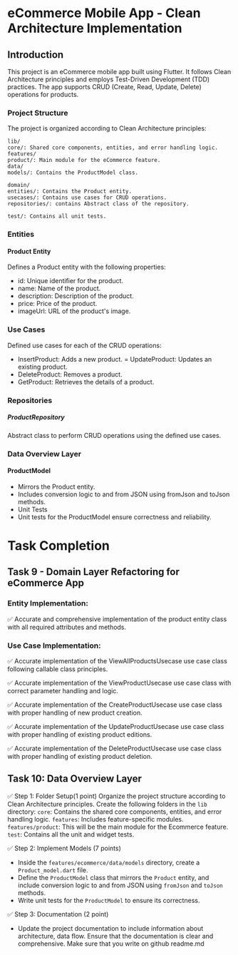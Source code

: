 # eCommerce Mobile App - Clean Architecture Implementation
## Introduction
This project is an eCommerce mobile app built using Flutter. It follows Clean Architecture principles and employs Test-Driven Development (TDD) practices. The app supports CRUD (Create, Read, Update, Delete) operations for products.

### Project Structure
The project is organized according to Clean Architecture principles:
```
lib/
core/: Shared core components, entities, and error handling logic.
features/
product/: Main module for the eCommerce feature.
data/
models/: Contains the ProductModel class.

domain/
entities/: Contains the Product entity.
usecases/: Contains use cases for CRUD operations.
repositories/: contains Abstract class of the repository.

test/: Contains all unit tests.
```

### Entities
#### Product Entity

Defines a Product entity with the following properties:

- id: Unique identifier for the product.
- name: Name of the product.
- description: Description of the product.
- price: Price of the product.
- imageUrl: URL of the product's image.

### Use Cases
Defined use cases for each of the CRUD operations:

- InsertProduct: Adds a new product.
= UpdateProduct: Updates an existing product.
- DeleteProduct: Removes a product.
- GetProduct: Retrieves the details of a product.
 
### Repositories
##### ProductRepository
Abstract class to perform CRUD operations using the defined use cases.

### Data Overview Layer
#### ProductModel
- Mirrors the Product entity.
- Includes conversion logic to and from JSON using fromJson and toJson methods.
- Unit Tests
- Unit tests for the ProductModel ensure correctness and reliability.


# Task Completion

## Task 9 - Domain Layer Refactoring for eCommerce App

### Entity Implementation:
✅ Accurate and comprehensive implementation of the product entity class with all required attributes and methods.

### Use Case Implementation:
✅ Accurate implementation of the ViewAllProductsUsecase use case class following callable class principles.

✅ Accurate implementation of the ViewProductUsecase use case class with correct parameter handling and logic.

✅ Accurate implementation of the CreateProductUsecase use case class with proper handling of new product creation.

✅ Accurate implementation of the UpdateProductUsecase use case class with proper handling of existing product editions.

✅ Accurate implementation of the DeleteProductUsecase use case class with proper handling of existing product deletion.

## Task 10: Data Overview Layer

✅ Step 1: Folder Setup(1 point)
Organize the project structure according to Clean Architecture principles. Create the following folders in the `lib` directory:
`core`: Contains the shared core components, entities, and error handling logic.
`features`: Includes feature-specific modules.
`features/product`: This will be the main module for the Ecommerce feature.
`test`: Contains all the unit and widget tests.
 
✅ Step 2: Implement Models (7 points)
- Inside the `features/ecommerce/data/models` directory, create a `Product_model.dart` file.
- Define the `ProductModel` class that mirrors the `Product` entity, and include conversion logic to and from JSON using `fromJson` and `toJson` methods.
- Write unit tests for the `ProductModel` to ensure its correctness.

✅ Step 3: Documentation (2 point)
- Update the project documentation to include information about architecture, data flow.
Ensure that the documentation is clear and comprehensive.
Make sure that you write on github readme.md

